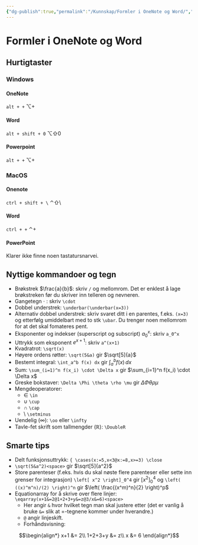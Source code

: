 ```yaml
---
{"dg-publish":true,"permalink":"/Kunnskap/Formler i OneNote og Word/","title":"Formler i OneNote og Word","tags":["matematikk"]}
---
```



# Formler i OneNote og Word

## Hurtigtaster

### Windows

#### OneNote
`alt + +` ⌥+

#### Word
`alt + shift + 0` ⌥⇧0

#### Powerpoint
`alt + +` ⌥+

### MacOS

#### Onenote
`ctrl + shift + \` ⌃⇧\

#### Word
`ctrl + +` ⌃+

#### PowerPoint
Klarer ikke finne noen tastatursnarvei.

## Nyttige kommandoer og tegn
- Brøkstrek $\frac{a}{b}$: skriv `/` og mellomrom. Det er enklest å lage brøkstreken før du skriver inn telleren og nevneren.
- Gangetegn $\cdot$ : skriv `\cdot`
- Dobbel understrek: `\underbar(\underbar(x=3))`
- Alternativ dobbel understrek: skriv svaret ditt i en parentes, f.eks. `(x=3)` og etterfølg umiddelbart med to stk `\ubar`. Du trenger noen mellomrom for at det skal fomateres pent.
- Eksponenter og indekser (superscript og subscript) $a_0^x$: skriv `a_0^x`
- Uttrykk som eksponent $e^{x+1}$: skriv `a^(x+1)`
- Kvadratrot: `\sqrt(x)`
- Høyere ordens røtter: `\sqrt(5&a)` gir $\sqrt[5]{a}$
- Bestemt integral: `\int_a^b f(x) dx` gir $\int_{a}^{b} f(x) \, dx$
- Sum: `\sum_(i=1)^n f(x_i) \cdot \Delta x` gir $\sum_{i=1}^n f(x_i) \cdot \Delta x$
- Greske bokstaver: `\Delta \Phi \theta \rho \mu` gir $\Delta \Phi \theta \rho \mu$
- Mengdeoperatorer:
	- $\in$ `\in`
	- $\cup$ `\cup`
	- $\cap$ `\cap`
	- $\setminus$ `\setminus`
- Uendelig ($\infty$): `\oo` eller `\infty`
- Tavle-fet skrift som tallmengder ($\mathbb{R}$): `\DoubleR`

## Smarte tips
- Delt funksjonsuttrykk: `{ \cases(x:=5,x<3@x:=8,x>=3) \close`
- `\sqrt(5&a^2)<space>` gir $\sqrt[5]{a^2}$
- Store parenteser (f.eks. hvis du skal nøste flere parenteser eller sette inn grenser for integrasjon) `\left[ x^2 \right]_0^4` gir $\left[ x^2 \right]_0^4$ og `\left( ((x)^m^n)/(2) \right)^n` gir $\left( \frac{(x^m)^n}{2} \right)^p$
- Equationarray for å skrive over flere linjer: `\eqarray(x+1&=2@1+2+3+y&=z@3/x&=6)<space>`
	- Her angir `&` hvor hvilket tegn man skal justere etter (det er vanlig å bruke `&=` slik at =-tegnene kommer under hverandre.)
	- `@` angir linjeskift.
	- Forhåndsvisning: 

$$\begin{align*}
x+1 &= 2\\
1+2+3+y &= z\\
x &= 6
\end{align*}$$
